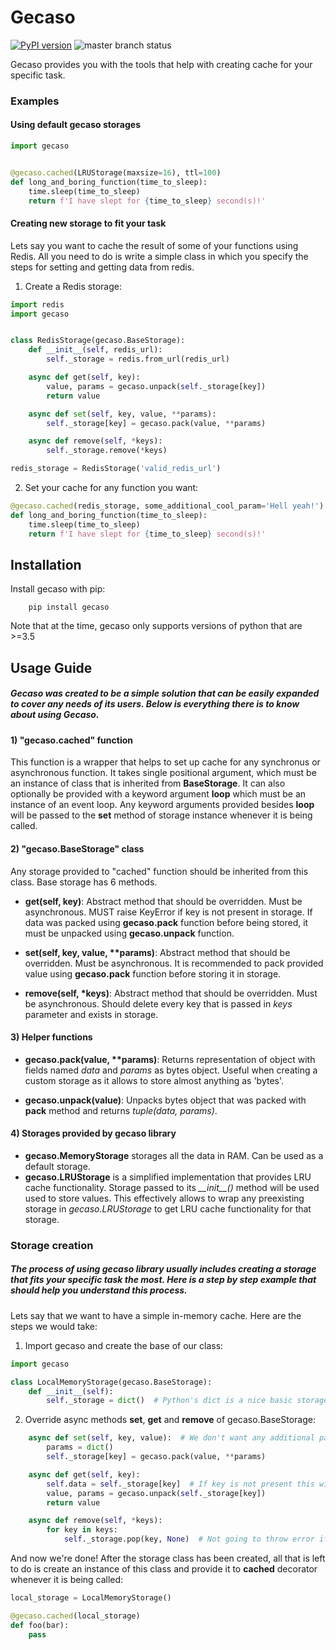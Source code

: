 # Gecaso

[![PyPI version](https://badge.fury.io/py/gecaso.svg)](https://badge.fury.io/py/gecaso) ![master branch status](https://api.travis-ci.org/festinuz/gecaso.svg?branch=master)

Gecaso provides you with the tools that help with creating cache for your specific task.

### Examples

#### Using default gecaso storages
```python
import gecaso


@gecaso.cached(LRUStorage(maxsize=16), ttl=100)
def long_and_boring_function(time_to_sleep):
    time.sleep(time_to_sleep)
    return f'I have slept for {time_to_sleep} second(s)!'
```

#### Creating new storage to fit your task
Lets say you want to cache the result of some of your functions using Redis. All you need to do is write a simple class in which you specify the steps for setting and getting data from redis.

1) Create a Redis storage:
```python
import redis
import gecaso


class RedisStorage(gecaso.BaseStorage):
    def __init__(self, redis_url):
        self._storage = redis.from_url(redis_url)

    async def get(self, key):
        value, params = gecaso.unpack(self._storage[key])
        return value

    async def set(self, key, value, **params):
        self._storage[key] = gecaso.pack(value, **params)

    async def remove(self, *keys):
        self._storage.remove(*keys)

redis_storage = RedisStorage('valid_redis_url')
```
2) Set your cache for any function you want:

```python
@gecaso.cached(redis_storage, some_additional_cool_param='Hell yeah!')
def long_and_boring_function(time_to_sleep):
    time.sleep(time_to_sleep)
    return f'I have slept for {time_to_sleep} second(s)!'
```

## Installation
Install gecaso with pip:
```
    pip install gecaso
```
Note that at the time, gecaso only supports versions of python that are >=3.5

## Usage Guide
##### Gecaso was created to be a simple solution that can be easily expanded to cover any needs of its users. Below is everything there is to know about using Gecaso.

#### 1) "gecaso.cached" function
This function is a wrapper that helps to set up cache for any synchronus or asynchronous function. It takes single positional argument, which must be an instance of class that is inherited from **BaseStorage**. It can also optionally be provided with a keyword argument **loop** which must be an instance of an event loop. Any keyword arguments provided besides **loop** will be passed to the **set** method of storage instance whenever it is being called.

#### 2) "gecaso.BaseStorage" class
Any storage provided to "cached" function should be inherited from this class. Base storage has 6 methods.

* **get(self, key)**:  Abstract method that should be overridden. Must be asynchronous. MUST raise KeyError if key is not present in storage. If data was packed using **gecaso.pack** function before being stored, it must be unpacked using **gecaso.unpack** function.

* **set(self, key, value, \*\*params)**: Abstract method that should be overridden. Must be asynchronous. It is recommended to pack provided value using **gecaso.pack** function before storing it in storage.

* **remove(self, \*keys)**: Abstract method that should be overridden. Must be asynchronous. Should delete every key that is passed in *keys* parameter and exists in storage.


#### 3) Helper functions
* **gecaso.pack(value, \*\*params)**: Returns representation of object with fields named *data* and *params* as bytes object. Useful when creating a custom storage as it allows to store almost anything as 'bytes'.

* **gecaso.unpack(value)**: Unpacks bytes object that was packed with **pack** method and returns *tuple(data, params)*.


#### 4) Storages provided by gecaso library
* **gecaso.MemoryStorage** storages all the data in RAM. Can be used as a default storage.
* **gecaso.LRUStorage** is a simplified implementation that provides LRU cache functionality. Storage passed to its *\_\_init\_\_()* method will be used used to store values. This effectively allows to wrap any preexisting storage in *gecaso.LRUStorage* to get LRU cache functionality for that storage.

### Storage creation
##### The process of using gecaso library usually includes creating a storage that fits your specific task the most. Here is a step by step example that should help you understand this process.

Lets say that we want to have a simple in-memory cache. Here are the steps we would take:

1) Import gecaso and create the base of our class:
```python
import gecaso

class LocalMemoryStorage(gecaso.BaseStorage):
    def __init__(self):
        self._storage = dict()  # Python's dict is a nice basic storage of data
```

2) Override async methods **set**, **get** and **remove** of gecaso.BaseStorage:
```python
    async def set(self, key, value):  # We don't want any additional parameters
        params = dict()
        self._storage[key] = gecaso.pack(value, **params)

    async def get(self, key):
        self.data = self._storage[key]  # If key is not present this will raise KeyError
        value, params = gecaso.unpack(self._storage[key])
        return value

    async def remove(self, *keys):
        for key in keys:
            self._storage.pop(key, None)  # Not going to throw error if some of the keys do not exists
```

And now we're done!
After the storage class has been created, all that is left to do is create an instance of this class and provide it to **cached** decorator whenever it is being called:

```python
local_storage = LocalMemoryStorage()

@gecaso.cached(local_storage)
def foo(bar):
    pass
```
